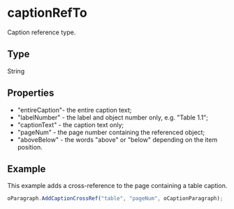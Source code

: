 # captionRefTo

Caption reference type.

## Type

String

## Properties

- "entireCaption"- the entire caption text;
- "labelNumber" - the label and object number only, e.g. "Table 1.1";
- "captionText" - the caption text only;
- "pageNum" - the page number containing the referenced object;
- "aboveBelow" - the words "above" or "below" depending on the item position.

## Example

This example adds a cross-reference to the page containing a table caption.

```javascript
oParagraph.AddCaptionCrossRef("table", "pageNum", oCaptionParagraph);
```